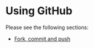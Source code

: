 # Using GitHub

Please see the following sections:
- [Fork, commit and push](https://github.com/CHICAS-Skill-Sharing-Group/Content/blob/master/Using-github/Fork-commit-push.md)
